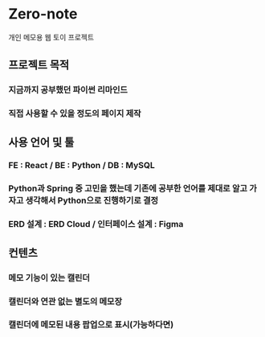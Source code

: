 # Zero-note
개인 메모용 웹 토이 프로젝트

## 프로젝트 목적
### 지금까지 공부했던 파이썬 리마인드
### 직접 사용할 수 있을 정도의 페이지 제작

## 사용 언어 및 툴
### FE : React / BE : Python / DB : MySQL
### Python과 Spring 중 고민을 했는데 기존에 공부한 언어를 제대로 알고 가자고 생각해서 Python으로 진행하기로 결정

### ERD 설계 : ERD Cloud / 인터페이스 설계 : Figma

## 컨텐츠
### 메모 기능이 있는 캘린더
### 캘린더와 연관 없는 별도의 메모장
### 캘린더에 메모된 내용 팝업으로 표시(가능하다면)
